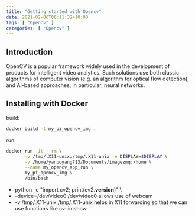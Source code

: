 ```yaml
---
title: "Getting started with Opencv"
date: 2021-02-06T06:11:32+10:00
tags: [ "Opencv" ]
categories: [ "Opencv" ]
---
```

## Introduction
OpenCV is a popular framework widely used in the development of products for intelligent video analytics. Such solutions use both classic algorithms of computer vision (e.g. an algorithm for optical flow detection), and AI-based approaches, in particular, neural networks.

## Installing with Docker
build:
```bash
docker build -t my_pi_opencv_img .
```

run:
```bash
docker run -it --rm \
       -v /tmp/.X11-unix:/tmp/.X11-unix -e DISPLAY=$DISPLAY \
       -v /home/yanboyang713/Documents/imagezmq:/home \
       --name my_opencv_app_run \
       my_pi_opencv_img \
       /bin/bash
```
+ python -c "import cv2; print(cv2.__version__)" \
+ –device=/dev/video0:/dev/video0 allows use of webcam
+ -v /tmp/.X11-unix:/tmp/.X11-unix helps in X11 forwarding so that we can use functions like cv::imshow.
